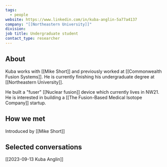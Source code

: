 ```yaml
---
tags:
  - people
website: https://www.linkedin.com/in/kuba-anglin-5a77a4137
company: "[[Northeastern University]]"
division: 
job title: Undergraduate student
contact_type: researcher
---
```

## About
Kuba works with [[Mike Short]] and previously worked at [[Commonwealth Fusion Systems]]. He is currently finishing his undergraduate degree at [[Northeastern University]].

He built a "fuser" [[Nuclear fusion]] device which currently lives in NW21. He is interested in building a [[The Fusion-Based Medical Isotope Company]] startup.

## How we met
Introduced by [[Mike Short]]

## Selected conversations
[[2023-09-13 Kuba Anglin]]
